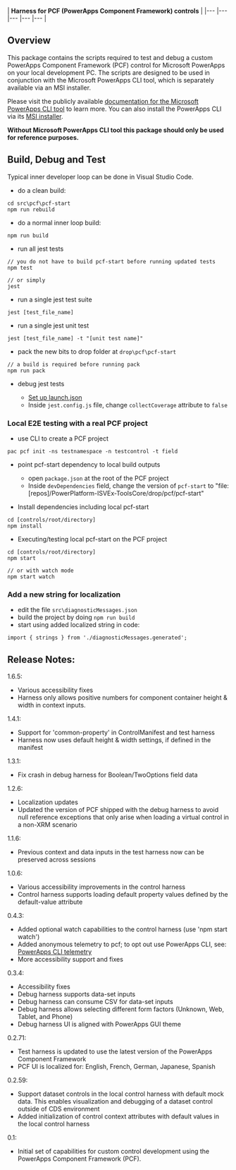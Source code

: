 | **Harness for PCF (PowerApps Component Framework) controls** |
|---	|---	|---	|---	|---	|

## Overview

This package contains the scripts required to test and debug a custom PowerApps Component Framework (PCF) control for Microsoft PowerApps on your local development PC.
The scripts are designed to be used in conjunction with the Microsoft PowerApps CLI tool, which is separately available via an MSI installer.

Please visit the publicly available [documentation for the Microsoft PowerApps CLI tool](https://docs.microsoft.com/en-us/powerapps/developer/component-framework/create-custom-controls-using-pcf) to learn more.
You can also install the PowerApps CLI via its [MSI installer](https://aka.ms/PowerAppsCLI).

**Without Microsoft PowerApps CLI tool this package should only be used for reference purposes.**

## Build, Debug and Test

Typical inner developer loop can be done in Visual Studio Code.

- do a clean build:
```
cd src\pcf\pcf-start
npm run rebuild
```
- do a normal inner loop build:
```
npm run build
```
- run all jest tests
```
// you do not have to build pcf-start before running updated tests
npm test

// or simply
jest
```
- run a single jest test suite
```
jest [test_file_name]
```
- run a single jest unit test
```
jest [test_file_name] -t "[unit test name]"
```
- pack the new bits to drop folder at `drop\pcf\pcf-start`
```
// a build is required before running pack
npm run pack
```
- debug jest tests

    - [Set up launch.json](https://github.com/Microsoft/vscode-recipes/tree/master/debugging-jest-tests)
    - Inside `jest.config.js` file, change `collectCoverage` attribute to `false`

### Local E2E testing with a real PCF project

- use CLI to create a PCF project
```
pac pcf init -ns testnamespace -n testcontrol -t field
```
- point pcf-start dependency to local build outputs
    - open `package.json` at the root of the PCF project
    - Inside `devDependencies` field, change the version of `pcf-start` to "file:[repos]/PowerPlatform-ISVEx-ToolsCore/drop/pcf/pcf-start"

- Install dependencies including local pcf-start
```
cd [controls/root/directory]
npm install
```
- Executing/testing local pcf-start on the PCF project
```
cd [controls/root/directory]
npm start

// or with watch mode
npm start watch
```

### Add a new string for localization

- edit the file `src\diagnosticMessages.json`
- build the project by doing `npm run build`
- start using added localized string in code:
```
import { strings } from './diagnosticMessages.generated';
```

## Release Notes:

1.6.5:
- Various accessibility fixes
- Harness only allows positive numbers for component container height & width in context inputs.

1.4.1:
- Support for 'common-property' in ControlManifest and test harness
- Harness now uses default height & width settings, if defined in the manifest

1.3.1:
- Fix crash in debug harness for Boolean/TwoOptions field data

1.2.6:
- Localization updates
- Updated the version of PCF shipped with the debug harness to avoid null reference exceptions that only arise when loading a virtual control in a non-XRM scenario

1.1.6:
- Previous context and data inputs in the test harness now can be preserved across sessions

1.0.6:
- Various accessibility improvements in the control harness
- Control harness supports loading default property values defined by the default-value attribute

0.4.3:
- Added optional watch capabilities to the control harness (use 'npm start watch')
- Added anonymous telemetry to pcf; to opt out use PowerApps CLI, see:
[PowerApps CLI telemetry](https://docs.microsoft.com/en-us/powerapps/developer/component-framework/get-powerapps-cli#microsoft-powerapps-cli-telemetry)
- More accessibility support and fixes

0.3.4:
- Accessibility fixes
- Debug harness supports data-set inputs
- Debug harness can consume CSV for data-set inputs
- Debug harness allows selecting different form factors (Unknown, Web, Tablet, and Phone)
- Debug harness UI is aligned with PowerApps GUI theme

0.2.71:
- Test harness is updated to use the latest version of the PowerApps Component Framework
- PCF UI is localized for: English, French, German, Japanese, Spanish

0.2.59:
- Support dataset controls in the local control harness with default mock data. This enables visualization and debugging of a dataset control outside of CDS environment
- Added initialization of control context attributes with default values in the local control harness

0.1:
- Initial set of capabilities for custom control development using the PowerApps Component Framework (PCF).
